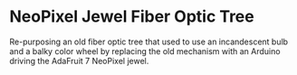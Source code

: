 NeoPixel Jewel Fiber Optic Tree
===============================

Re-purposing an old fiber optic tree that used to use an incandescent bulb and a
balky color wheel by replacing the old mechanism with an Arduino driving the
AdaFruit 7 NeoPixel jewel.

